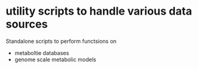 # utility scripts to handle various data sources

Standalone scripts to perform functsions on

- metaboltie databases
- genome scale metabolic models

